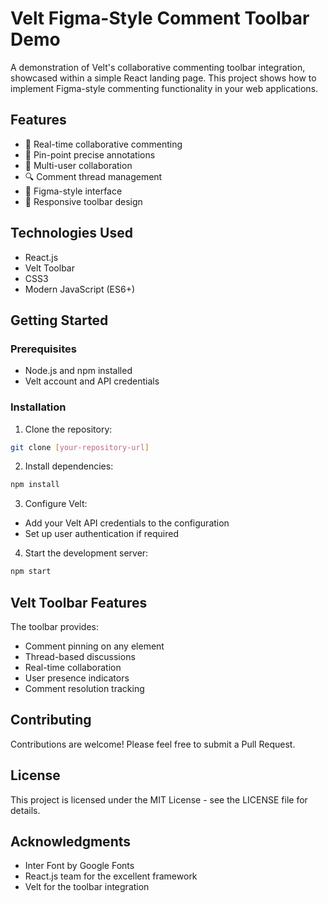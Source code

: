 # Velt Figma-Style Comment Toolbar Demo

A demonstration of Velt's collaborative commenting toolbar integration, showcased within a simple React landing page. This project shows how to implement Figma-style commenting functionality in your web applications.

## Features

- 💬 Real-time collaborative commenting
- 🎯 Pin-point precise annotations
- 👥 Multi-user collaboration
- 🔍 Comment thread management
- 🎨 Figma-style interface
- 📱 Responsive toolbar design

## Technologies Used

- React.js
- Velt Toolbar
- CSS3
- Modern JavaScript (ES6+)

## Getting Started

### Prerequisites

- Node.js and npm installed
- Velt account and API credentials

### Installation

1. Clone the repository:

```bash
git clone [your-repository-url]
```

2. Install dependencies:

```bash
npm install
```

3. Configure Velt:

- Add your Velt API credentials to the configuration
- Set up user authentication if required

4. Start the development server:

```bash
npm start
```

## Velt Toolbar Features

The toolbar provides:

- Comment pinning on any element
- Thread-based discussions
- Real-time collaboration
- User presence indicators
- Comment resolution tracking

## Contributing

Contributions are welcome! Please feel free to submit a Pull Request.

## License

This project is licensed under the MIT License - see the LICENSE file for details.

## Acknowledgments

- Inter Font by Google Fonts
- React.js team for the excellent framework
- Velt for the toolbar integration
